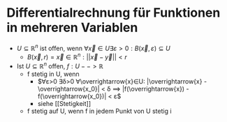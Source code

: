 # Differentialrechnung für Funktionen in mehreren Variablen
+ $U⊆ℝ^n$ ist offen, wenn $∀\overrightarrow{x}∈U ∃ε>0: B(\overrightarrow{x},ε)⊆U$
	+ $B(\overrightarrow{x},r)={\overrightarrow{x}∈ℝ^n : ||\overrightarrow{x}-\overrightarrow{y}||<r}$
+ Ist $U⊆ℝ^n$ offen, $f:U--> ℝ$
	+ f stetig in U, wenn
		+ $∀ε>0 ∃δ>0 ∀\overrightarrow{x}∈U: |\overrightarrow{x} - \overrightarrow{x_0}| < δ ==> |f(\overrightarrow{x}) - f(\overrightarrow{x_0})| < ε$
		+ siehe [[Stetigkeit]]
	+ f stetig auf U, wenn f in jedem Punkt von U stetig i